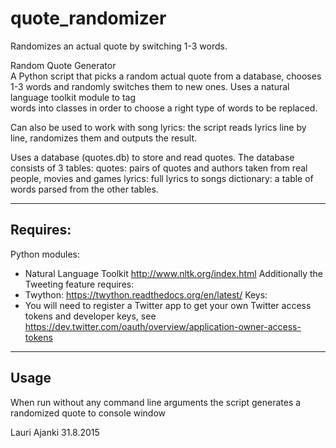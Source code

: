 # quote_randomizer
Randomizes an actual quote by switching 1-3 words.

Random Quote Generator                                         
A Python script that picks a random actual quote from a database, chooses 1-3 words and randomly
switches them to new ones. Uses a natural language toolkit module to tag    
words into classes in order to choose a right type of words to be replaced.

Can also be used to work with song lyrics: the script reads lyrics line
by line, randomizes them and outputs the result.

Uses a database (quotes.db) to store and read quotes. The database consists
of 3 tables:
quotes: pairs of quotes and authors taken from real people, movies and
        games
lyrics: full lyrics to songs
dictionary: a table of words parsed from the other tables.

---------
Requires: 
---------
Python modules:
 * Natural Language Toolkit
     http://www.nltk.org/index.html
Additionally the Tweeting feature requires:
 * Twython:
     https://twython.readthedocs.org/en/latest/
 Keys:
 * You will need to register a Twitter app to get your own Twitter access tokens and developer keys, see
     https://dev.twitter.com/oauth/overview/application-owner-access-tokens      

-----
Usage
-----
When run without any command line arguments the script generates a randomized quote to console window

Lauri Ajanki 31.8.2015 
